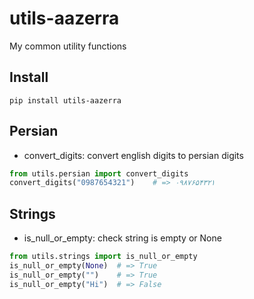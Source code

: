 # utils-aazerra
My common utility functions

## Install
```shell script
pip install utils-aazerra
```

## Persian
- convert_digits: convert english digits to persian digits
```python
from utils.persian import convert_digits
convert_digits("0987654321")    # => ۰۹۸۷۶۵۴۳۲۱
```    
## Strings
- is_null_or_empty: check string is empty or None
```python
from utils.strings import is_null_or_empty
is_null_or_empty(None)  # => True
is_null_or_empty("")    # => True
is_null_or_empty("Hi")  # => False
```
